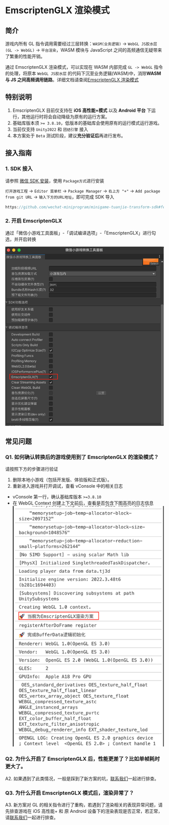 # EmscriptenGLX 渲染模式

## 简介

游戏内所有 GL 指令调用需要经过三层转换：`WASM(业务逻辑)` -> `WebGL JS胶水层(GL -> WebGL)` -> `平台渲染`，WASM 模块与 JavaScript 之间的高频通信无疑带来了繁重的性能开销。

通过 EmscriptenGLX 渲染模式，可以实现在 WASM 内部完成 `GL -> WebGL` 指令的处理，将原本 `WebGL JS胶水层` 的代码下沉至业务逻辑(WASM)中，消除**WASM 与 JS 之间高频调用链路**。详细文档请查阅[EmscriptenGLX 渲染模式](https://developers.weixin.qq.com/minigame/dev/guide/performance/perf-emscriptenglx.html)

## 特别说明

1. EmscriptenGLX 目前仅支持在 **iOS 高性能+模式** 以及 **Android 平台** 下运行，其他运行时将会自动降级为原有的运行方案。
2. 基础库版本须 `>= 3.8.10`，低版本的基础库会使用原有的运行模式运行游戏。
3. 当前仅支持 `Unity2022` 和 `团结引擎` 接入
4. 本方案处于 `Beta` 测试阶段，建议**充分验证后**再进行发布。

## 接入指南

### 1. SDK 接入

请参照 [微信 SDK 安装](./SDKInstaller.md)，使用 `Package方式`进行安装

`打开游戏工程` -> `Editor 菜单栏` -> `Package Manager` -> `右上方 "+"` -> `Add package from git URL` -> `输入下方的URL地址`，即可完成 SDK 导入

```javascript
https://github.com/wechat-miniprogram/minigame-tuanjie-transform-sdk#feat-emscriptenglx
```

### 2. 开启 EmscriptenGLX

通过「微信小游戏工具面板」-「调试编译选项」-「EmscriptenGLX」进行勾选，并开启转换

![开启EmscriptenGLX](../image/emscripten_enable.png)

## 常见问题

### Q1. 如何确认转换后的游戏使用到了 EmscriptenGLX 的渲染模式？

请按照下方的步骤进行验证

1. 删除本地小游戏（包括开发版、体验版和正式版）。
2. 重新进入游戏并打开调试，查看 vConsole 中的相关日志

-   vConsole 第一行，确认基础库版本 `>=3.8.10`
-   在 WebGL Context 创建上下文前后，查看是否包含下图高亮的日志信息
    ![成功开启EmscriptenGLX](../image/emscripten_enable_log.png)

### Q2. 为什么开启了 EmscriptenGLX 后，性能更差了？比如单帧耗时更大了。

A2. 如果遇到了此类情况，一般是踩到了新方案的坑，[联系我们](./IssueAndContact.md)一起进行排查。

### Q3. 为什么开启 EmscriptenGLX 模式后，渲染异常了？

A3. 新方案对 GL 的相关指令进行了重构，若遇到了渲染相关的表现异常问题，请先排查游戏在 iOS 高性能+ 和 原 Android 设备下的渲染表现是否正常，若正常，请[联系我们](./IssueAndContact.md)一起进行排查。

